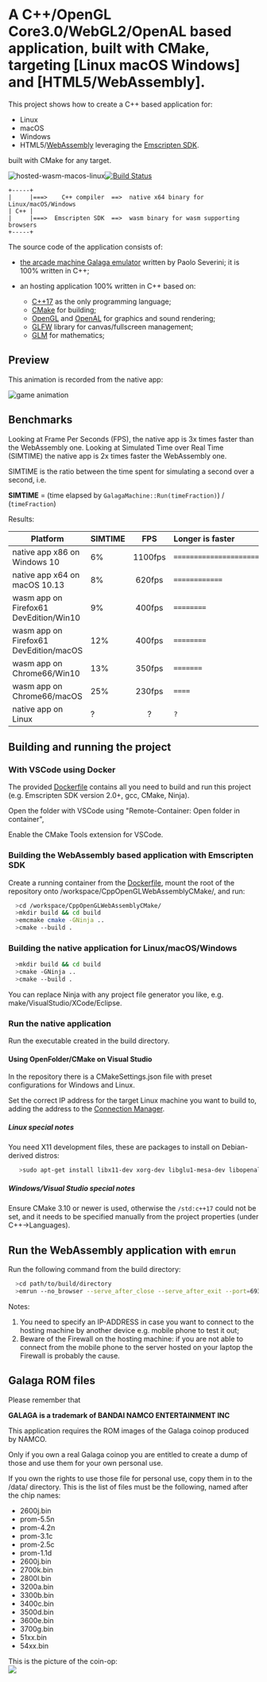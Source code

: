 # A C++/OpenGL Core3.0/WebGL2/OpenAL based application, built with CMake, targeting [Linux macOS Windows] and [HTML5/WebAssembly].

This project shows how to create a C++ based application for:
  - Linux
  - macOS
  - Windows 
  - HTML5/[WebAssembly](https://webassembly.org/) leveraging the [Emscripten SDK](https://kripken.github.io/emscripten-site/docs/introducing_emscripten/index.html).

built with CMake for any target.

![hosted-wasm-macos-linux](https://github.com/lukka/CppOpenGLWebAssemblyCMake/workflows/hosted-wasm-macos-linux/badge.svg)[![Build Status](https://dev.azure.com/CppBuild/CppBuildTasks/_apis/build/status/wasm-and-native-win-linux-lukka.CppOpenGLWebAssemblyCMake?branchName=master)](https://dev.azure.com/CppBuild/CppBuildTasks/_build/latest?definitionId=8&branchName=master)

```
+-----+
|     |===>    C++ compiler  ==>  native x64 binary for Linux/macOS/Windows
| C++ |
|     |===>  Emscripten SDK  ==>  wasm binary for wasm supporting browsers 
+-----+
```

The source code of the application consists of:
 
 - [the arcade machine Galaga emulator](https://paoloseverini.wordpress.com/2016/02/13/galaga-an-arcade-machine-emulator-for-windows-and-html5/) written by Paolo Severini; it is 100% written in C++;

 - an hosting application 100% written in C++ based on:
   - [C++17](https://isocpp.org) as the only programming language;
   - [CMake](https://cmake.org) for building;
   - [OpenGL](https://opengl.org) and [OpenAL](https://www.openal.org) for graphics and sound rendering;
   - [GLFW](http://www.glfw.org/) library for canvas/fullscreen management;
   - [GLM](https://glm.g-truc.net/0.9.8/index.html) for mathematics;

## Preview

This animation is recorded from the native app:

<img src="https://portalvhds7yxyw9gmh5cw6.blob.core.windows.net/wasm-binary-files/animation.gif"
     alt="game animation"
     style="margin-right: 10px;" />

## Benchmarks

Looking at Frame Per Seconds (FPS), the native app is 3x times faster than the WebAssembly one.
Looking at Simulated Time over Real Time (SIMTIME) the native app is 2x times faster the WebAssembly one.

SIMTIME is the ratio between the time spent for simulating a second over a second, i.e. 

__SIMTIME__ = (time elapsed by ```GalagaMachine::Run(timeFraction)```) / (```timeFraction```)

Results:

| Platform | SIMTIME | FPS | Longer is faster|
|--- | :--- | :---: | :--- |
native app x86 on Windows 10| 6% | 1100fps | ```=====================```
native app x64 on macOS 10.13 | 8% | 620fps | ```============```
wasm app on Firefox61 DevEdition/Win10|9%|400fps|```========```
wasm app on Firefox61 DevEdition/macOS|12%|400fps|```========```
wasm app on Chrome66/Win10 |13%|350fps|```=======```
wasm app on Chrome66/macOS|25%|230fps|```====```
native app on Linux | ?|?|```?```

## Building and running the project

### With VSCode using Docker

The provided [Dockerfile](.devcontainer/Dockerfile) contains all you need to build and run this project (e.g. Emscripten SDK version 2.0+, gcc, CMake, Ninja).

Open the folder with VSCode using "Remote-Container: Open folder in container", 

Enable the CMake Tools extension for VSCode.

### Building the WebAssembly based application with Emscripten SDK

Create a running container from the [Dockerfile](.devcontainer/Dockerfile), mount the root of the repository onto /workspace/CppOpenGLWebAssemblyCMake/,
and run:

  ```bash
    >cd /workspace/CppOpenGLWebAssemblyCMake/
    >mkdir build && cd build
    >emcmake cmake -GNinja ..
    >cmake --build .
  ```

### Building the native application for Linux/macOS/Windows

  ```bash
    >mkdir build && cd build
    >cmake -GNinja ..
    >cmake --build .
  ```

You can replace Ninja with any project file generator you like, e.g. make/VisualStudio/XCode/Eclipse.

### Run the native application 

Run the executable created in the build directory.

#### Using OpenFolder/CMake on Visual Studio

In the repository there is a CMakeSettings.json file with preset configurations for Windows and Linux.

Set the correct IP address for the target Linux machine you want to build to, adding the address to the [Connection Manager](https://docs.microsoft.com/en-us/cpp/linux/connect-to-your-remote-linux-computer).

##### Linux special notes

You need X11 development files, these are packages to install on Debian-derived distros:

```bash
   >sudo apt-get install libx11-dev xorg-dev libglu1-mesa-dev libopenal-dev gdb
```

##### Windows/Visual Studio special notes
 
Ensure CMake 3.10 or newer is used, otherwise the ```/std:c++17``` could not be set, and it needs to be specified manually from the project 
properties (under C++->Languages).

## Run the WebAssembly application with ```emrun```

Run the following command from the build directory:

  ```bash
    >cd path/to/build/directory
    >emrun --no_browser --serve_after_close --serve_after_exit --port=6931 --hostname=0.0.0.0 .
  ```

Notes:
1. You need to specify an IP-ADDRESS in case you want to connect to the hosting machine
   by another device e.g. mobile phone to test it out;
2. Beware of the Firewall on the hosting machine: if you are not able to connect from
   the mobile phone to the server hosted on your laptop the Firewall is probably the
   cause.

## Galaga ROM files

Please remember that

**GALAGA is a trademark of BANDAI NAMCO ENTERTAINMENT INC**

This application requires the ROM images of the Galaga coinop produced by NAMCO.

Only if you own a real Galaga coinop you are entitled to create a dump of those and use them for your own personal use.

If you own the rights to use those file for personal use, copy them in to the /data/ directory.
This is the list of files must be the following, named after the chip names:

 - 2600j.bin
 - prom-5.5n
 - prom-4.2n
 - prom-3.1c
 - prom-2.5c
 - prom-1.1d
 - 2600j.bin
 - 2700k.bin
 - 2800l.bin
 - 3200a.bin
 - 3300b.bin
 - 3400c.bin
 - 3500d.bin
 - 3600e.bin
 - 3700g.bin
 - 51xx.bin
 - 54xx.bin

This is the picture of the coin-op:<br>
<img src="https://portalvhds7yxyw9gmh5cw6.blob.core.windows.net/wasm-binary-files/coinop.jpg">

